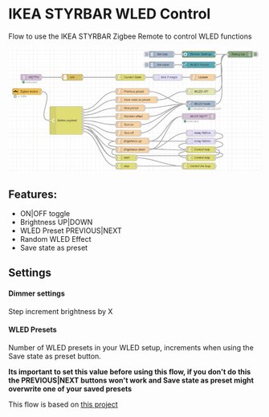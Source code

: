 # IKEA STYRBAR WLED Control
Flow to use the IKEA STYRBAR Zigbee Remote to control WLED functions

![Flow image](https://github.com/nvschilleman/nodered-styrbar_wled/blob/main/flow.jpg?raw=true)

## Features:
-   ON|OFF toggle
-   Brightness UP|DOWN
-   WLED Preset PREVIOUS|NEXT
-   Random WLED Effect
-   Save state as preset

## Settings
<h4>Dimmer settings</h4>
Step increment brightness by X
<h4>WLED Presets</h4>
Number of WLED presets in your WLED setup, increments when using the Save state as preset button.


**Its important to set this value before using this flow, if you don't do this the PREVIOUS|NEXT buttons won't work and Save state as preset might overwrite one of your saved presets**


This flow is based on [this project](https://notenoughtech.com/featured/ikea-tradfri-wireless-dimmer-in-nodered/)
